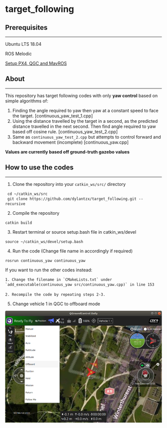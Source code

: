 # target_following

## Prerequisites
---
Ubuntu LTS 18.04

ROS Melodic

[Setup PX4, QGC and MavROS](https://github.com/dylantzx/PX4)

## About
---
This repository has target following codes with only **yaw control** based on simple algorithms of:
1. Finding the angle required to yaw then yaw at a constant speed to face the target. [continuous_yaw_test_1.cpp]
2. Using the distance travelled by the target in a second, as the predicted distance travelled in the next second. Then find angle required to yaw based off cosine rule. [continuous_yaw_test_2.cpp]
3. Same as `continuous_yaw_test_2.cpp` but attempts to control forward and backward movement (incomplete) [continuous_yaw.cpp]

**Values are currently based off ground-truth gazebo values**

## How to use the codes
---
1. Clone the repository into your `catkin_ws/src/` directory
```
 cd ~/catkin_ws/src
 git clone https://github.com/dylantzx/target_following.git --recursive
```

2. Compile the repository
```
catkin build
```

3. Restart terminal or source setup.bash file in catkin_ws/devel
```
source ~/catkin_ws/devel/setup.bash
```

4. Run the code (Change file name in accordingly if required)
```
rosrun continuous_yaw continuous_yaw 
```

If you want to run the other codes instead:

    1. Change the filename in `CMakeLists.txt` under `add_executable(continuous_yaw src/continuous_yaw.cpp)` in line 153
    
    2. Recompile the code by repeating steps 2-3.

5. Change vehicle 1 in QGC to offboard mode

![offboard](images/changeToOffboard.png)




